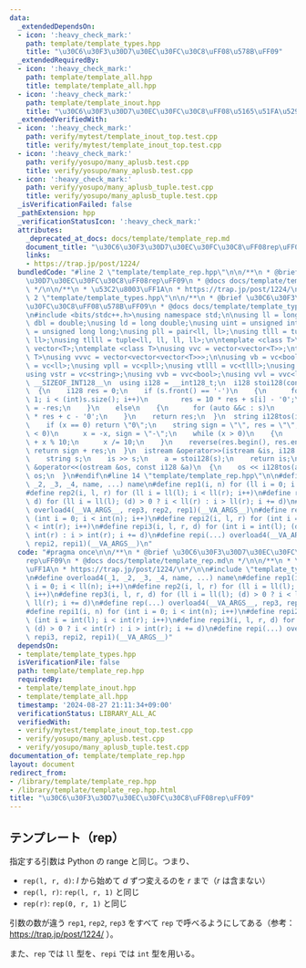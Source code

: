 ```yaml
---
data:
  _extendedDependsOn:
  - icon: ':heavy_check_mark:'
    path: template/template_types.hpp
    title: "\u30C6\u30F3\u30D7\u30EC\u30FC\u30C8\uFF08\u578B\uFF09"
  _extendedRequiredBy:
  - icon: ':heavy_check_mark:'
    path: template/template_all.hpp
    title: template/template_all.hpp
  - icon: ':heavy_check_mark:'
    path: template/template_inout.hpp
    title: "\u30C6\u30F3\u30D7\u30EC\u30FC\u30C8\uFF08\u5165\u51FA\u529B\uFF09"
  _extendedVerifiedWith:
  - icon: ':heavy_check_mark:'
    path: verify/mytest/template_inout_top.test.cpp
    title: verify/mytest/template_inout_top.test.cpp
  - icon: ':heavy_check_mark:'
    path: verify/yosupo/many_aplusb.test.cpp
    title: verify/yosupo/many_aplusb.test.cpp
  - icon: ':heavy_check_mark:'
    path: verify/yosupo/many_aplusb_tuple.test.cpp
    title: verify/yosupo/many_aplusb_tuple.test.cpp
  _isVerificationFailed: false
  _pathExtension: hpp
  _verificationStatusIcon: ':heavy_check_mark:'
  attributes:
    _deprecated_at_docs: docs/template/template_rep.md
    document_title: "\u30C6\u30F3\u30D7\u30EC\u30FC\u30C8\uFF08rep\uFF09"
    links:
    - https://trap.jp/post/1224/
  bundledCode: "#line 2 \"template/template_rep.hpp\"\n\n/**\n * @brief \u30C6\u30F3\
    \u30D7\u30EC\u30FC\u30C8\uFF08rep\uFF09\n * @docs docs/template/template_rep.md\n\
    \ */\n\n/**\n * \u53C2\u8003\uFF1A\n * https://trap.jp/post/1224/\n*/\n\n#line\
    \ 2 \"template/template_types.hpp\"\n\n/**\n * @brief \u30C6\u30F3\u30D7\u30EC\
    \u30FC\u30C8\uFF08\u578B\uFF09\n * @docs docs/template/template_types.md\n */\n\
    \n#include <bits/stdc++.h>\nusing namespace std;\n\nusing ll = long long;\nusing\
    \ dbl = double;\nusing ld = long double;\nusing uint = unsigned int;\nusing ull\
    \ = unsigned long long;\nusing pll = pair<ll, ll>;\nusing tlll = tuple<ll, ll,\
    \ ll>;\nusing tllll = tuple<ll, ll, ll, ll>;\n\ntemplate <class T>\nusing vc =\
    \ vector<T>;\ntemplate <class T>\nusing vvc = vector<vector<T>>;\ntemplate <class\
    \ T>\nusing vvvc = vector<vector<vector<T>>>;\n\nusing vb = vc<bool>;\nusing vl\
    \ = vc<ll>;\nusing vpll = vc<pll>;\nusing vtlll = vc<tlll>;\nusing vtllll = vc<tllll>;\n\
    using vstr = vc<string>;\nusing vvb = vvc<bool>;\nusing vvl = vvc<ll>;\n\n#ifdef\
    \ __SIZEOF_INT128__\n  using i128 = __int128_t;\n  i128 stoi128(const string &s)\n\
    \  {\n    i128 res = 0;\n    if (s.front() == '-')\n    {\n      for (int i =\
    \ 1; i < (int)s.size(); i++)\n        res = 10 * res + s[i] - '0';\n      res\
    \ = -res;\n    }\n    else\n    {\n      for (auto &&c : s)\n        res = 10\
    \ * res + c - '0';\n    }\n    return res;\n  }\n  string i128tos(i128 x)\n  {\n\
    \    if (x == 0) return \"0\";\n    string sign = \"\", res = \"\";\n    if (x\
    \ < 0)\n      x = -x, sign = \"-\";\n    while (x > 0)\n    {\n      res += '0'\
    \ + x % 10;\n      x /= 10;\n    }\n    reverse(res.begin(), res.end());\n   \
    \ return sign + res;\n  }\n  istream &operator>>(istream &is, i128 &a)\n  {\n\
    \    string s;\n    is >> s;\n    a = stoi128(s);\n    return is;\n  }\n  ostream\
    \ &operator<<(ostream &os, const i128 &a)\n  {\n    os << i128tos(a);\n    return\
    \ os;\n  }\n#endif\n#line 14 \"template/template_rep.hpp\"\n\n#define overload4(_1,\
    \ _2, _3, _4, name, ...) name\n#define rep1(i, n) for (ll i = 0; i < ll(n); i++)\n\
    #define rep2(i, l, r) for (ll i = ll(l); i < ll(r); i++)\n#define rep3(i, l, r,\
    \ d) for (ll i = ll(l); (d) > 0 ? i < ll(r) : i > ll(r); i += d)\n#define rep(...)\
    \ overload4(__VA_ARGS__, rep3, rep2, rep1)(__VA_ARGS__)\n#define repi1(i, n) for\
    \ (int i = 0; i < int(n); i++)\n#define repi2(i, l, r) for (int i = int(l); i\
    \ < int(r); i++)\n#define repi3(i, l, r, d) for (int i = int(l); (d) > 0 ? i <\
    \ int(r) : i > int(r); i += d)\n#define repi(...) overload4(__VA_ARGS__, repi3,\
    \ repi2, repi1)(__VA_ARGS__)\n"
  code: "#pragma once\n\n/**\n * @brief \u30C6\u30F3\u30D7\u30EC\u30FC\u30C8\uFF08\
    rep\uFF09\n * @docs docs/template/template_rep.md\n */\n\n/**\n * \u53C2\u8003\
    \uFF1A\n * https://trap.jp/post/1224/\n*/\n\n#include \"template_types.hpp\"\n\
    \n#define overload4(_1, _2, _3, _4, name, ...) name\n#define rep1(i, n) for (ll\
    \ i = 0; i < ll(n); i++)\n#define rep2(i, l, r) for (ll i = ll(l); i < ll(r);\
    \ i++)\n#define rep3(i, l, r, d) for (ll i = ll(l); (d) > 0 ? i < ll(r) : i >\
    \ ll(r); i += d)\n#define rep(...) overload4(__VA_ARGS__, rep3, rep2, rep1)(__VA_ARGS__)\n\
    #define repi1(i, n) for (int i = 0; i < int(n); i++)\n#define repi2(i, l, r) for\
    \ (int i = int(l); i < int(r); i++)\n#define repi3(i, l, r, d) for (int i = int(l);\
    \ (d) > 0 ? i < int(r) : i > int(r); i += d)\n#define repi(...) overload4(__VA_ARGS__,\
    \ repi3, repi2, repi1)(__VA_ARGS__)"
  dependsOn:
  - template/template_types.hpp
  isVerificationFile: false
  path: template/template_rep.hpp
  requiredBy:
  - template/template_inout.hpp
  - template/template_all.hpp
  timestamp: '2024-08-27 21:11:34+09:00'
  verificationStatus: LIBRARY_ALL_AC
  verifiedWith:
  - verify/mytest/template_inout_top.test.cpp
  - verify/yosupo/many_aplusb.test.cpp
  - verify/yosupo/many_aplusb_tuple.test.cpp
documentation_of: template/template_rep.hpp
layout: document
redirect_from:
- /library/template/template_rep.hpp
- /library/template/template_rep.hpp.html
title: "\u30C6\u30F3\u30D7\u30EC\u30FC\u30C8\uFF08rep\uFF09"
---
```

## テンプレート（rep）

指定する引数は Python の range と同じ。つまり、

- `rep(l, r, d)`: $l$ から始めて $d$ ずつ変えるのを $r$ まで（$r$ は含まない）
- `rep(l, r)`: `rep(l, r, 1)` と同じ
- `rep(r)`: `rep(0, r, 1)` と同じ

引数の数が違う `rep1`, `rep2`, `rep3` をすべて `rep` で呼べるようにしてある（参考： https://trap.jp/post/1224/ ）。

また、`rep` では `ll` 型を、`repi` では `int` 型を用いる。